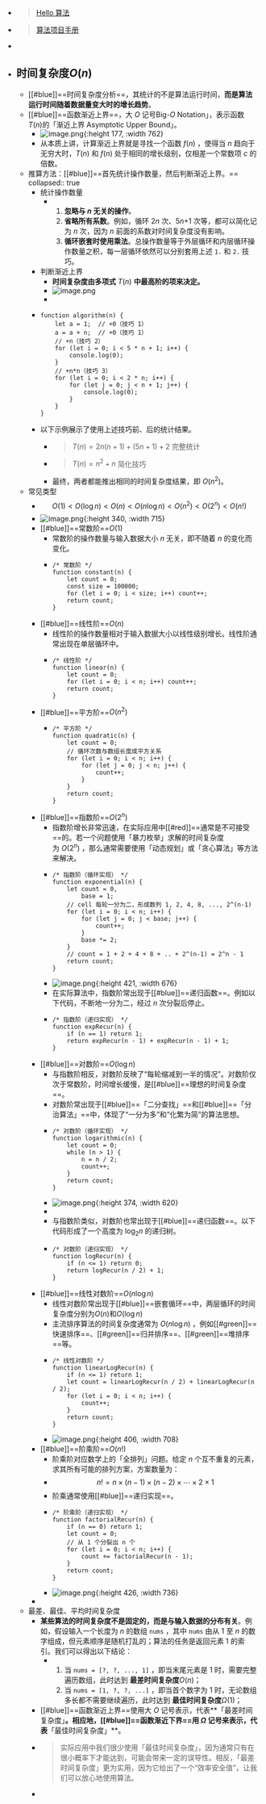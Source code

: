 - > [Hello 算法 ](https://www.hello-algo.com/)
- > [算法项目手册](https://labuladong.github.io/zgnb/)
-
- ## 时间复杂度$O(n)$
	- [[#blue]]==时间复杂度分析==，其统计的不是算法运行时间，**而是算法运行时间随着数据量变大时的增长趋势**。
	- [[#blue]]==函数渐近上界==，大 $O$ 记号Big-$O$ Notation」，表示函数 $T(n)$的「渐近上界 Asymptotic Upper Bound」。
		- ![image.png](../assets/image_1683716969907_0.png){:height 177, :width 762}
		- 从本质上讲，计算渐近上界就是寻找一个函数 $f(n)$ ，使得当 $n$ 趋向于无穷大时，$T(n)$ 和 $f(n)$ 处于相同的增长级别，仅相差一个常数项 $c$ 的倍数。
	- 推算方法：[[#blue]]==首先统计操作数量，然后判断渐近上界。==
	  collapsed:: true
		- 统计操作数量
			- 1.  **忽略与 $n$ 无关的操作**。
			  2. **省略所有系数**。例如，循环 2$n$ 次、5$n$+1 次等，都可以简化记为 $n$ 次，因为 $n$ 前面的系数对时间复杂度没有影响。
			  3. **循环嵌套时使用乘法**。总操作数量等于外层循环和内层循环操作数量之积，每一层循环依然可以分别套用上述 `1.` 和 `2.` 技巧。
		- 判断渐近上界
			- **时间复杂度由多项式** $T(n)$ **中最高阶的项来决定。**
			- ![image.png](../assets/image_1683719254452_0.png)
			-
		- ```
		  function algorithm(n) {
		      let a = 1;  // +0（技巧 1）
		      a = a + n;  // +0（技巧 1）
		      // +n（技巧 2）
		      for (let i = 0; i < 5 * n + 1; i++) {
		          console.log(0);
		      }
		      // +n*n（技巧 3）
		      for (let i = 0; i < 2 * n; i++) {
		          for (let j = 0; j < n + 1; j++) {
		              console.log(0);
		          }
		      }
		  }
		  
		  ```
		- 以下示例展示了使用上述技巧前、后的统计结果。
			- > $T(n)=2n(n+1)+(5n+1)+2$                   完整统计
			- > $T(n)=n^2+n$                                                       简化技巧
			- 最终，两者都能推出相同的时间复杂度结果，即 $O(n^2)$。
	- 常见类型
		- $$O(1)<O(\log{n})<O(n)<O(n \log{n})<O(n^2)<O(2^n)<O(n!)$$
		- ![image.png](../assets/image_1683726104123_0.png){:height 340, :width 715}
		- [[#blue]]==常数阶==$O(1)$
			- 常数阶的操作数量与输入数据大小 $n$ 无关，即不随着 $n$ 的变化而变化。
			- ```
			  /* 常数阶 */
			  function constant(n) {
			      let count = 0;
			      const size = 100000;
			      for (let i = 0; i < size; i++) count++;
			      return count;
			  }
			  ```
		- [[#blue]]==线性阶==$O(n)$
			- 线性阶的操作数量相对于输入数据大小以线性级别增长。线性阶通常出现在单层循环中。
			- ```
			  /* 线性阶 */
			  function linear(n) {
			      let count = 0;
			      for (let i = 0; i < n; i++) count++;
			      return count;
			  }
			  ```
		- [[#blue]]==平方阶==$O(n^2)$
			- ```
			  /* 平方阶 */
			  function quadratic(n) {
			      let count = 0;
			      // 循环次数与数组长度成平方关系
			      for (let i = 0; i < n; i++) {
			          for (let j = 0; j < n; j++) {
			              count++;
			          }
			      }
			      return count;
			  }
			  ```
		- [[#blue]]==指数阶==$O(2^n)$
			- 指数阶增长非常迅速，在实际应用中[[#red]]==通常是不可接受==的。若一个问题使用「暴力枚举」求解的时间复杂度为 $O(2^n)$ ，那么通常需要使用「动态规划」或「贪心算法」等方法来解决。
			- ```
			  /* 指数阶（循环实现） */
			  function exponential(n) {
			      let count = 0,
			          base = 1;
			      // cell 每轮一分为二，形成数列 1, 2, 4, 8, ..., 2^(n-1)
			      for (let i = 0; i < n; i++) {
			          for (let j = 0; j < base; j++) {
			              count++;
			          }
			          base *= 2;
			      }
			      // count = 1 + 2 + 4 + 8 + .. + 2^(n-1) = 2^n - 1
			      return count;
			  }
			  ```
			- ![image.png](../assets/image_1683727242441_0.png){:height 421, :width 676}
			- 在实际算法中，指数阶常出现于[[#blue]]==递归函数==。例如以下代码，不断地一分为二，经过 $n$ 次分裂后停止。
			- ```
			  /* 指数阶（递归实现） */
			  function expRecur(n) {
			      if (n == 1) return 1;
			      return expRecur(n - 1) + expRecur(n - 1) + 1;
			  }
			  ```
		- [[#blue]]==对数阶==$O(\log{n})$
			- 与指数阶相反，对数阶反映了“每轮缩减到一半的情况”。对数阶仅次于常数阶，时间增长缓慢，是[[#blue]]==理想的时间复杂度==。
			- 对数阶常出现于[[#blue]]==「二分查找」==和[[#blue]]==「分治算法」==中，体现了“一分为多”和“化繁为简”的算法思想。
			- ```
			  /* 对数阶（循环实现） */
			  function logarithmic(n) {
			      let count = 0;
			      while (n > 1) {
			          n = n / 2;
			          count++;
			      }
			      return count;
			  }
			  ```
			- ![image.png](../assets/image_1683727910160_0.png){:height 374, :width 620}
			-
			- 与指数阶类似，对数阶也常出现于[[#blue]]==递归函数==。以下代码形成了一个高度为 $\log_2{n}$ 的递归树。
			- ```
			  /* 对数阶（递归实现） */
			  function logRecur(n) {
			      if (n <= 1) return 0;
			      return logRecur(n / 2) + 1;
			  }
			  ```
		- [[#blue]]==线性对数阶==$O(n\log{n})$
			- 线性对数阶常出现于[[#blue]]==嵌套循环==中，两层循环的时间复杂度分别为$O(n)$和$O(\log{n})$
			- 主流排序算法的时间复杂度通常为 $O(n\log{n})$ ，例如[[#green]]==快速排序==、[[#green]]==归并排序==、[[#green]]==堆排序==等。
			- ```
			  /* 线性对数阶 */
			  function linearLogRecur(n) {
			      if (n <= 1) return 1;
			      let count = linearLogRecur(n / 2) + linearLogRecur(n / 2);
			      for (let i = 0; i < n; i++) {
			          count++;
			      }
			      return count;
			  }
			  ```
			- ![image.png](../assets/image_1683728406480_0.png){:height 406, :width 708}
		- [[#blue]]==阶乘阶==$O(n!)$
			- 阶乘阶对应数学上的「全排列」问题。给定 $n$ 个互不重复的元素，求其所有可能的排列方案，方案数量为：
			- $$n!=n\times(n-1)\times(n-2)\times\cdots\times2\times1$$
			- 阶乘通常使用[[#blue]]==递归实现==。
			- ```
			  /* 阶乘阶（递归实现） */
			  function factorialRecur(n) {
			      if (n == 0) return 1;
			      let count = 0;
			      // 从 1 个分裂出 n 个
			      for (let i = 0; i < n; i++) {
			          count += factorialRecur(n - 1);
			      }
			      return count;
			  }
			  ```
			- ![image.png](../assets/image_1683729040498_0.png){:height 426, :width 736}
		-
	- 最差、最佳、平均时间复杂度
		- **某些算法的时间复杂度不是固定的，而是与输入数据的分布有关**。例如，假设输入一个长度为 $n$ 的数组 `nums` ，其中 `nums` 由从 1 至 $n$ 的数字组成，但元素顺序是随机打乱的；算法的任务是返回元素 1 的索引。我们可以得出以下结论：
			- 1. 当 `nums = [?, ?, ..., 1]` ，即当末尾元素是 1 时，需要完整遍历数组，此时达到 **最差时间复杂度**$O(n)$；
			  2. 当 `nums = [1, ?, ?, ...]` ，即当首个数字为 1 时，无论数组多长都不需要继续遍历，此时达到 **最佳时间复杂度**$\Omega(1)$；
		- [[#blue]]==函数渐近上界==使用大 $O$ 记号表示，代表**「最差时间复杂度」**。相应地，[[#blue]]==函数渐近下界==用 $\Omega$ 记号来表示，代表**「最佳时间复杂度」**。
		- > 实际应用中我们很少使用「最佳时间复杂度」，因为通常只有在很小概率下才能达到，可能会带来一定的误导性。相反，「最差时间复杂度」更为实用，因为它给出了一个“效率安全值”，让我们可以放心地使用算法。
		-